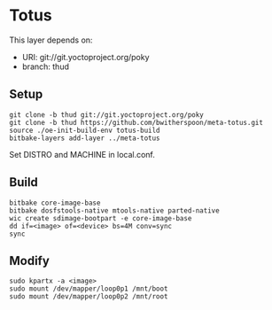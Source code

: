 Totus
=====

This layer depends on:

* URI: git://git.yoctoproject.org/poky
* branch: thud

Setup
-----

    git clone -b thud git://git.yoctoproject.org/poky
    git clone -b thud https://github.com/bwitherspoon/meta-totus.git
    source ./oe-init-build-env totus-build
    bitbake-layers add-layer ../meta-totus

Set DISTRO and MACHINE in local.conf.

Build
-----

    bitbake core-image-base
    bitbake dosfstools-native mtools-native parted-native
    wic create sdimage-bootpart -e core-image-base
    dd if=<image> of=<device> bs=4M conv=sync
    sync

Modify
------

    sudo kpartx -a <image>
    sudo mount /dev/mapper/loop0p1 /mnt/boot
    sudo mount /dev/mapper/loop0p2 /mnt/root
